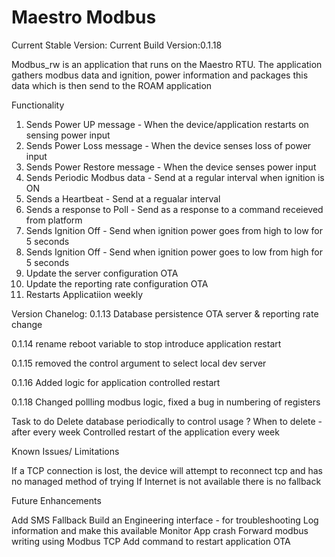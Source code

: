 # Maestro Modbus
Current Stable Version: 
Current Build Version:0.1.18

Modbus_rw is an application that runs on the Maestro RTU. The application gathers modbus data and ignition, power information and packages this data which is then send to the ROAM application


Functionality 
1) Sends Power UP message - When the device/application restarts on sensing power input
2) Sends Power Loss message - When the device senses loss of power input
3) Sends Power Restore message - When the device senses power input
4) Sends Periodic Modbus data - Send at a regular interval when ignition is ON
5) Sends a Heartbeat - Send at a regualar interval 
6) Sends a response to Poll - Send as a response to a command receieved from platform
7) Sends Ignition Off - Send when ignition power goes from high to low for 5 seconds
8) Sends Ignition Off - Send when ignition power goes to low from high for 5 seconds
9) Update the server configuration OTA
10) Update the reporting rate configuration OTA
11) Restarts Applicatiion weekly

Version Chanelog:
0.1.13 
Database persistence 
OTA server & reporting rate change

0.1.14
rename reboot variable to stop
introduce application restart 

0.1.15
removed the control argument to select local dev server

0.1.16
Added logic for application controlled restart

0.1.18
Changed pollling modbus logic, fixed a bug in numbering of registers

Task to do
Delete database periodically to control usage 
    ? When to delete - after every week 
Controlled restart of the application every week 

Known Issues/ Limitations

If a TCP connection is lost, the device will attempt to reconnect tcp and has no managed method of trying
If Internet is not available there is no fallback

Future Enhancements

Add SMS Fallback
Build an Engineering interface - for troubleshooting
Log information and make this available
Monitor App crash 
Forward modbus writing using Modbus TCP
Add command to restart application OTA

